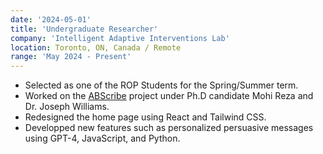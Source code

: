 ```yaml
---
date: '2024-05-01'
title: 'Undergraduate Researcher'
company: 'Intelligent Adaptive Interventions Lab'
location: Toronto, ON, Canada / Remote
range: 'May 2024 - Present'
---
```


- Selected as one of the ROP Students for the Spring/Summer term.
- Worked on the [ABScribe](https://abtestingtools-frontend.up.railway.app/) project under Ph.D candidate Mohi Reza and Dr. Joseph Williams.
- Redesigned the home page using React and Tailwind CSS.
- Developped new features such as personalized persuasive messages using GPT-4, JavaScript, and Python.
